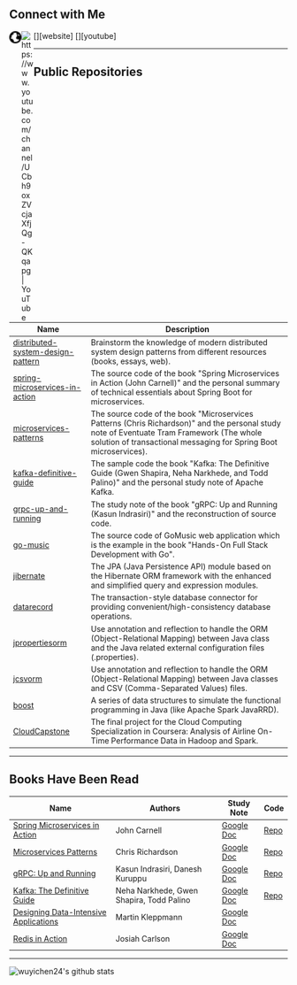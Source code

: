 ## Connect with Me

[<img align="left" alt="http://wuyichen.tech/" width="22px" src="https://raw.githubusercontent.com/iconic/open-iconic/master/svg/globe.svg" />][website]
[<img align="left" alt="https://www.youtube.com/channel/UCbh9oxZVcjaXfjQg-QKqapg | YouTube" width="22px" src="https://cdn.jsdelivr.net/npm/simple-icons@v3/icons/youtube.svg" />][youtube]

-----

## Public Repositories
| Name | Description |
|----|----|
| [distributed-system-design-pattern](https://github.com/wuyichen24/distributed-system-design-pattern) | Brainstorm the knowledge of modern distributed system design patterns from different resources (books, essays, web). |
| [spring-microservices-in-action](https://github.com/wuyichen24/spring-microservices-in-action) | The source code of the book "Spring Microservices in Action (John Carnell)" and the personal summary of technical essentials about Spring Boot for microservices. |
| [microservices-patterns](https://github.com/wuyichen24/microservices-patterns) | The source code of the book "Microservices Patterns (Chris Richardson)" and the personal study note of Eventuate Tram Framework (The whole solution of transactional messaging for Spring Boot microservices). |
| [kafka-definitive-guide](https://github.com/wuyichen24/kafka-definitive-guide) | The sample code the book "Kafka: The Definitive Guide (Gwen Shapira, Neha Narkhede, and Todd Palino)" and the personal study note of Apache Kafka. |
| [grpc-up-and-running](https://github.com/wuyichen24/grpc-up-and-running) | The study note of the book "gRPC: Up and Running (Kasun Indrasiri)" and the reconstruction of source code. |
| [go-music](https://github.com/wuyichen24/go-music) | The source code of GoMusic web application which is the example in the book "Hands-On Full Stack Development with Go". |
| [jibernate](https://github.com/wuyichen24/jibernate) | The JPA (Java Persistence API) module based on the Hibernate ORM framework with the enhanced and simplified query and expression modules. |
| [datarecord](https://github.com/wuyichen24/datarecord) | The transaction-style database connector for providing convenient/high-consistency database operations. |
| [jpropertiesorm](https://github.com/wuyichen24/jpropertiesorm) | Use annotation and reflection to handle the ORM (Object-Relational Mapping) between Java class and the Java related external configuration files (.properties). |
| [jcsvorm](https://github.com/wuyichen24/jcsvorm) | Use annotation and reflection to handle the ORM (Object-Relational Mapping) between Java classes and CSV (Comma-Separated Values) files. |
| [boost](https://github.com/wuyichen24/boost) | A series of data structures to simulate the functional programming in Java (like Apache Spark JavaRRD). |
| [CloudCapstone](https://github.com/wuyichen24/CloudCapstone) | The final project for the Cloud Computing Specialization in Coursera: Analysis of Airline On-Time Performance Data in Hadoop and Spark. |

-----

## Books Have Been Read
| Name | Authors | Study Note | Code |
|----|----|----|----|
| [Spring Microservices in Action](https://www.manning.com/books/spring-microservices-in-action) | John Carnell | [Google Doc](https://docs.google.com/document/d/1yaZZDy-Sf-pwobK85re5FQCU8X7GGXpmERXtA5CXm4o/edit?usp=sharing) | [Repo](https://github.com/wuyichen24/spring-microservices-in-action) |
| [Microservices Patterns](https://www.manning.com/books/microservices-patterns) | Chris Richardson | [Google Doc](https://docs.google.com/document/d/1MkeEUyWfDU7HYYCo26GyaVbBHIS29iZ6FnOxuJ_4JHc/edit?usp=sharing) | [Repo](https://github.com/wuyichen24/microservices-patterns) |
| [gRPC: Up and Running](https://learning.oreilly.com/library/view/grpc-up-and/9781492058328/) | Kasun Indrasiri, Danesh Kuruppu | [Google Doc](https://docs.google.com/document/d/1-9X1T80fF26CSScx9xJNqLx5o1ruhYRGycqEnd9W5Gk/edit?usp=sharing) | [Repo](https://github.com/wuyichen24/grpc-up-and-running) |
| [Kafka: The Definitive Guide](https://learning.oreilly.com/library/view/kafka-the-definitive/9781491936153/) | Neha Narkhede, Gwen Shapira, Todd Palino | [Google Doc](https://docs.google.com/document/d/1JJqllxpVwzTJLrGILxJ10LT5_lhi8ZbKlHcrE54A6Rc/edit?usp=sharing) | [Repo](https://github.com/wuyichen24/kafka-definitive-guide) |
| [Designing Data-Intensive Applications](https://learning.oreilly.com/library/view/designing-data-intensive-applications/9781491903063/) | Martin Kleppmann | [Google Doc](https://docs.google.com/document/d/1Tdf0UQRKcqGrslOfsdmzUhpslkbSvi4BTwYcojH2G8A/edit?usp=sharing) | | 
| [Redis in Action](https://www.manning.com/books/redis-in-action) | Josiah Carlson | [Google Doc](https://docs.google.com/document/d/1aeMxjciAQa1Kng2NaE845dm02ll8hjND6KTlgMsPOtA/edit?usp=sharing) | |

-----

![wuyichen24's github stats](https://github-readme-stats.vercel.app/api?username=wuyichen24&count_private=true)
